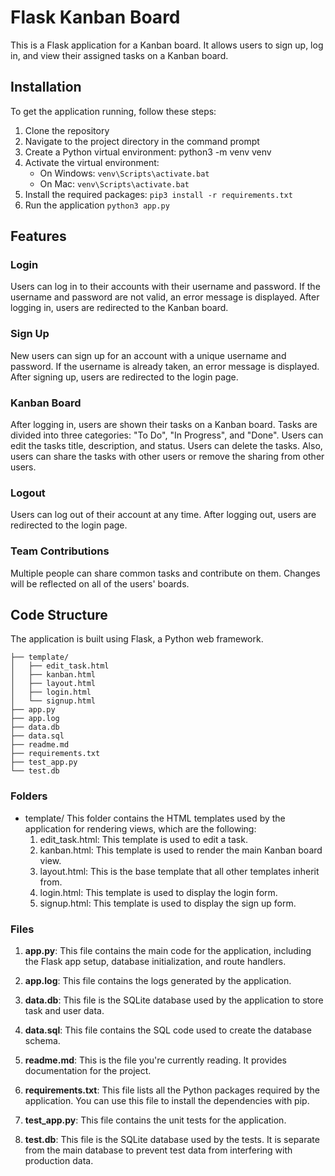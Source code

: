 # Flask Kanban Board
This is a Flask application for a Kanban board. It allows users to sign up, log in, and view their assigned tasks on a Kanban board.

## Installation
To get the application running, follow these steps:

1. Clone the repository
2. Navigate to the project directory in the command prompt
3. Create a Python virtual environment: python3 -m venv venv
4. Activate the virtual environment:
    - On Windows: ```venv\Scripts\activate.bat```
    - On Mac: ```venv\Scripts\activate.bat```
5. Install the required packages: ```pip3 install -r requirements.txt```
6. Run the application ```python3 app.py```

## Features

### Login
Users can log in to their accounts with their username and password. If the username and password are not valid, an error message is displayed. After logging in, users are redirected to the Kanban board.

### Sign Up
New users can sign up for an account with a unique username and password. If the username is already taken, an error message is displayed. After signing up, users are redirected to the login page.

### Kanban Board
After logging in, users are shown their tasks on a Kanban board. Tasks are divided into three categories: "To Do", "In Progress", and "Done". Users can edit the tasks title, description, and status. Users can delete the tasks. Also, users can share the tasks with other users or remove the sharing from other users.

### Logout
Users can log out of their account at any time. After logging out, users are redirected to the login page.

### Team Contributions
Multiple people can share common tasks and contribute on them. Changes will be reflected on all of the users' boards.

## Code Structure
The application is built using Flask, a Python web framework.
```
├── template/
│   ├── edit_task.html
│   ├── kanban.html
│   ├── layout.html
│   ├── login.html
│   └── signup.html
├── app.py
├── app.log
├── data.db
├── data.sql
├── readme.md
├── requirements.txt
├── test_app.py
└── test.db
```
### Folders
- template/
  This folder contains the HTML templates used by the application for rendering views, which are the following:
    1. edit_task.html: This template is used to edit a task.
    2. kanban.html: This template is used to render the main Kanban board view.
    3. layout.html: This is the base template that all other templates inherit from.
    4. login.html: This template is used to display the login form.
    5. signup.html: This template is used to display the sign up form.
### Files
1. __app.py__:
  This file contains the main code for the application, including the Flask app setup, database initialization, and route handlers.

2. __app.log__:
  This file contains the logs generated by the application.

3. __data.db__:
  This file is the SQLite database used by the application to store task and user data.

4. __data.sql__:
  This file contains the SQL code used to create the database schema.

5. __readme.md__:
  This is the file you're currently reading. It provides documentation for the project.

6. __requirements.txt__:
  This file lists all the Python packages required by the application. You can use this file to install the dependencies with pip.

7. __test_app.py__:
  This file contains the unit tests for the application.

8. __test.db__:
  This file is the SQLite database used by the tests. It is separate from the main database to prevent test data from interfering with production data.


